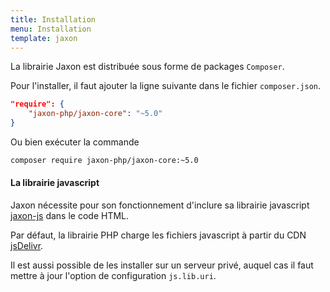 ```yaml
---
title: Installation
menu: Installation
template: jaxon
---
```


La librairie Jaxon est distribuée sous forme de packages `Composer`.

Pour l'installer, il faut ajouter la ligne suivante dans le fichier `composer.json`.

```json
"require": {
    "jaxon-php/jaxon-core": "~5.0"
}
```

Ou bien exécuter la commande

```bash
composer require jaxon-php/jaxon-core:~5.0
```

#### La librairie javascript

Jaxon nécessite pour son fonctionnement d'inclure sa librairie javascript [jaxon-js](https://github.com/jaxon-php/jaxon-js) dans le code HTML.

Par défaut, la librairie PHP charge les fichiers javascript à partir du CDN [jsDelivr](https://www.jsdelivr.com/package/gh/jaxon-php/jaxon-js).

Il est aussi possible de les installer sur un serveur privé, auquel cas il faut mettre à jour l'option de configuration `js.lib.uri`.
